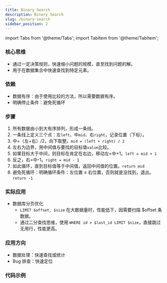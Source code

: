 ```yaml
---
title: Binary Search
description: Binary Search
slug: /binary-search
sidebar_position: 2
---
```


import Tabs from '@theme/Tabs';
import TabItem from '@theme/TabItem';

### 核心思维

- 通过一定决策规则，快速缩小问题的规模，直至找到问题的解。
- 用于在数据集合中快速查找到特定元素。

### 依赖

- 数据有序：由于使用比较的方法，所以需要数据有序。
- 明确停止条件：避免死循环

### 步骤

1. 所有数据由小到大有序排列，形成一条线。
2. 一条线上定义三个点：左`left`、中`mid`、右`right`，记录位置（下标）。
3. 中=（左+右）/2，向下取整。`mid = (left + right) / 2`
4. 左右为边界，用中间值与要找的目标值`value`比较。
5. 如果目标大于中间，则目标在肯定在右边，移动左=中+1。`left = mid + 1`
6. 反之，右=中-1。`right = mid - 1`
7. 如此循环，直到目标值等于中间值，返回中间值的位置。`return mid`
8. 避免死循环：明确循环条件：左位置 &le; 右位置，否则就是没找到，退出。`return -1`

### 实际应用

- 数据库分页优化
  - `LIMIT $offset, $size` 在大数据量时，性能低下，因需要扫描 $offset 条数据。
  - 通过二分查找思维，使用 `WHERE id > $last_id LIMIT $size`，直接跳过无用行，性能更高。

### 应用方向

- 数据处理：快速查找或统计
- Bug 排查：快速定位

### 代码示例

<Tabs className="lang-tabs" groupId="lang" queryString>
  <TabItem value="php" label="PHP">

```php file=../code-examples/binary-search/binary-search.php

```

  </TabItem>
  <TabItem value="java" label="Java">

```java file=../code-examples/binary-search/binary-search.java

```

  </TabItem>
  <TabItem value="ts" label="TypeScript">

```ts file=../code-examples/binary-search/binary-search.ts

```

  </TabItem>
</Tabs>
